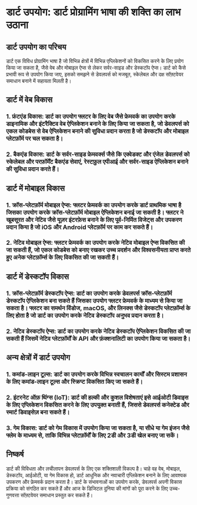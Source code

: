 # डार्ट उपयोग: डार्ट प्रोग्रामिंग भाषा की शक्ति का लाभ उठाना

## डार्ट उपयोग का परिचय
डार्ट एक विविध प्रोग्रामिंग भाषा है जो विभिन्न क्षेत्रों में विभिन्न एप्लिकेशनों को विकसित करने के लिए प्रयोग किया जा सकता है, जैसे वेब और मोबाइल ऐप्स से लेकर सर्वर-साइड और डेस्कटॉप ऐप्स। डार्ट को कैसे प्रभावी रूप से उपयोग किया जाए, इसको समझने से डेवलपर्स को मजबूत, स्केलेबल और दक्ष सॉफ़्टवेयर समाधान बनाने में सहायता मिलती है।

## डार्ट में वेब विकास
### 1. **फ्रंटएंड विकास**: डार्ट का उपयोग फ्लटर के लिए वेब जैसे फ्रेमवर्क का उपयोग करके डाइनामिक और इंटरैक्टिव वेब ऐप्लिकेशन बनाने के लिए किया जा सकता है, जो डेवलपर्स को एकल कोडबेस से वेब ऐप्लिकेशन बनाने की सुविधा प्रदान करता है जो डेस्कटॉप और मोबाइल प्लेटफ़ॉर्म पर चल सकता है।
### 2. **बैकएंड विकास**: डार्ट के सर्वर-साइड फ्रेमवर्क्स जैसे कि एक्वेडक्ट और एंजेल डेवलपर्स को स्केलेबल और परफ़ॉर्मेंट बैकएंड सेवाएं, रेस्टफ़ुल एपीआई और सर्वर-साइड ऐप्लिकेशन बनाने की सुविधा प्रदान करते हैं।

## डार्ट में मोबाइल विकास
### 1. **क्रॉस-प्लेटफ़ॉर्म मोबाइल ऐप्स**: फ्लटर फ्रेमवर्क का उपयोग करके डार्ट प्राथमिक भाषा है जिसका उपयोग करके क्रॉस-प्लेटफ़ॉर्म मोबाइल ऐप्लिकेशन बनाई जा सकती है। फ्लटर ने खूबसूरत और नेटिव जैसे यूज़र इंटरफ़ेस बनाने के लिए पूर्व-निर्मित विजेट्स और उपकरण प्रदान किया है जो iOS और Android प्लेटफ़ॉर्म पर काम कर सकते हैं।
### 2. **नेटिव मोबाइल ऐप्स**: फ्लटर फ्रेमवर्क का उपयोग करके नेटिव मोबाइल ऐप्स विकसित की जा सकती हैं, जो एकल कोडबेस को बनाए रखकर उच्च प्रदर्शन और विश्वसनीयता प्राप्त करते हुए अनेक प्लेटफ़ॉर्म्स के लिए विकसित की जा सकती हैं।

## डार्ट में डेस्कटॉप विकास
### 1. **क्रॉस-प्लेटफ़ॉर्म डेस्कटॉप ऐप्स**: डार्ट का उपयोग करके डेवलपर्स क्रॉस-प्लेटफ़ॉर्म डेस्कटॉप ऐप्लिकेशन बना सकते हैं जिसका उपयोग फ्लटर फ्रेमवर्क के माध्यम से किया जा सकता है। फ्लटर का समर्थन विंडोज, macOS, और लिनक्स जैसे डेस्कटॉप प्लेटफ़ॉर्म्स के लिए होता है जो डार्ट का उपयोग करके नेटिव डेस्कटॉप अनुभव प्रदान करता है।
### 2. **नेटिव डेस्कटॉप ऐप्स**: डार्ट का उपयोग करके नेटिव डेस्कटॉप ऐप्लिकेशन विकसित की जा सकती हैं जिसमें नेटिव प्लेटफ़ॉर्मों के API और फ़ंक्शनालिटी का उपयोग किया जा सकता है।

## अन्य क्षेत्रों में डार्ट उपयोग
### 1. **कमांड-लाइन टूल्स**: डार्ट का उपयोग करके विभिन्न स्वचालन कार्यों और सिस्टम प्रशासन के लिए कमांड-लाइन टूल्स और स्क्रिप्ट विकसित किए जा सकते हैं।
### 2. **इंटरनेट ऑफ़ थिंग्स (IoT)**: डार्ट की हल्की और कुशल विशेषताएं इसे आईओटी डिवाइस के लिए एप्लिकेशन विकसित करने के लिए उपयुक्त बनाती हैं, जिससे डेवलपर्स कनेक्टेड और स्मार्ट डिवाइसेज़ बना सकते हैं।
### 3. **गेम विकास**: डार्ट को गेम विकास में उपयोग किया जा सकता है, या सीधे या गेम इंजन जैसे फ्लेम के माध्यम से, ताकि विभिन्न प्लेटफ़ॉर्मों के लिए 2डी और 3डी खेल बनाए जा सकें।

## निष्कर्ष
डार्ट की विविधता और लचीलापन डेवलपर्स के लिए एक शक्तिशाली विकल्प है। चाहे वह वेब, मोबाइल, डेस्कटॉप, आईओटी, या गेम विकास हो, डार्ट आधुनिक और नवाचारी एप्लिकेशन बनाने के लिए आवश्यक उपकरण और फ्रेमवर्क प्रदान करता है। डार्ट के संभावनाओं का उपयोग करके, डेवलपर्स अपनी विकास प्रक्रिया को संगठित कर सकते हैं और आज के डिजिटल दुनिया की मांगों को पूरा करने के लिए उच्च-गुणवत्ता सॉफ़्टवेयर समाधान प्रस्तुत कर सकते हैं।
